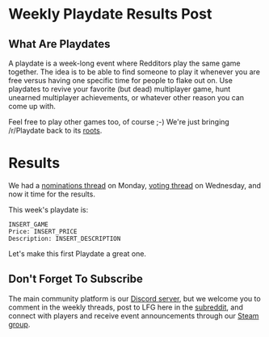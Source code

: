 # Weekly Playdate Results Post

## What Are Playdates

A playdate is a week-long event where Redditors play the same game together. The idea is to be able to find someone to play it whenever you are free versus having one specific time for people to flake out on. Use playdates to revive your favorite (but dead) multiplayer game, hunt unearned multiplayer achievements, or whatever other reason you can come up with.

Feel free to play other games too, of course ;-) We're just bringing /r/Playdate back to its [roots](https://www.reddit.com/r/gaming/comments/j8hpz/idea_for_subreddit_organize_nights_around/).

# Results

We had a [nominations thread](https://redd.it/75dnoi) on Monday, [voting thread](https://redd.it/75txk1) on Wednesday, and now it time for the results.

This week's playdate is:

    INSERT_GAME
    Price: INSERT_PRICE
    Description: INSERT_DESCRIPTION

Let's make this first Playdate a great one.

## Don't Forget To Subscribe

The main community platform is our [Discord server](https://discord.gg/playdate), but we welcome you to comment in the weekly threads, post to LFG here in the [subreddit](https://www.reddit.com/r/Playdate/submit?selftext=true), and connect with players and receive event announcements through our [Steam group](http://steamcommunity.com/groups/joinplaydate).
